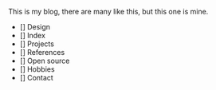 This is my blog, there are many like this, but this one is mine.

- [] Design
- [] Index
- [] Projects
- [] References
- [] Open source
- [] Hobbies
- [] Contact
